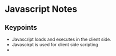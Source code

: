 # Javascript Notes


## Keypoints

* Javascript loads and executes in the client side.
* Javascirpt is used for client side scripting
* 
